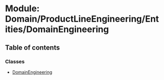 # Module: Domain/ProductLineEngineering/Entities/DomainEngineering

## Table of contents

### Classes

- [DomainEngineering](../wiki/Domain.ProductLineEngineering.Entities.DomainEngineering.DomainEngineering)
